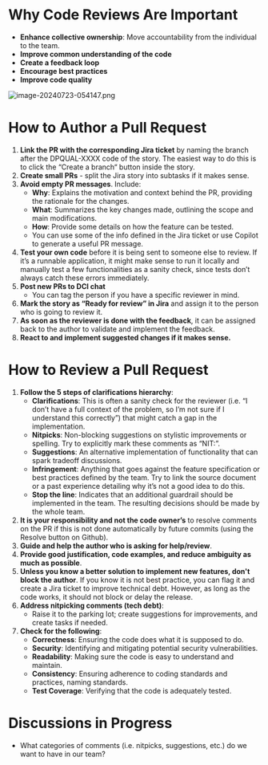 # Why Code Reviews Are Important

- **Enhance collective ownership**: Move accountability from the individual to the team.
- **Improve common understanding of the code**
- **Create a feedback loop**
- **Encourage best practices**
- **Improve code quality**

![image-20240723-054147.png](image-20240723-054147.png)

# How to Author a Pull Request

1. **Link the PR with the corresponding Jira ticket** by naming the branch after the DPQUAL-XXXX code of the story. The easiest way to do this is to click the “Create a branch“ button inside the story.
2. **Create small PRs** - split the Jira story into subtasks if it makes sense.
3. **Avoid empty PR messages**. Include:
   - **Why**: Explains the motivation and context behind the PR, providing the rationale for the changes.
   - **What**: Summarizes the key changes made, outlining the scope and main modifications.
   - **How**: Provide some details on how the feature can be tested.
   - You can use some of the info defined in the Jira ticket or use Copilot to generate a useful PR message.
4. **Test your own code** before it is being sent to someone else to review. If it’s a runnable application, it might make sense to run it locally and manually test a few functionalities as a sanity check, since tests don’t always catch these errors immediately.
5. **Post new PRs to DCI chat**
   - You can tag the person if you have a specific reviewer in mind.
6. **Mark the story as “Ready for review” in Jira** and assign it to the person who is going to review it.
7. **As soon as the reviewer is done with the feedback**, it can be assigned back to the author to validate and implement the feedback.
8. **React to and implement suggested changes if it makes sense.**

# How to Review a Pull Request

1. **Follow the 5 steps of clarifications hierarchy**:
   - **Clarifications**: This is often a sanity check for the reviewer (i.e. “I don’t have a full context of the problem, so I’m not sure if I understand this correctly”) that might catch a gap in the implementation.
   - **Nitpicks**: Non-blocking suggestions on stylistic improvements or spelling. Try to explicitly mark these comments as “NIT:”.
   - **Suggestions**: An alternative implementation of functionality that can spark tradeoff discussions.
   - **Infringement**: Anything that goes against the feature specification or best practices defined by the team. Try to link the source document or a past experience detailing why it’s not a good idea to do this.
   - **Stop the line**: Indicates that an additional guardrail should be implemented in the team. The resulting decisions should be made by the whole team.
2. **It is your responsibility and not the code owner’s** to resolve comments on the PR if this is not done automatically by future commits (using the Resolve button on Github).
3. **Guide and help the author who is asking for help/review**.
4. **Provide good justification, code examples, and reduce ambiguity as much as possible**.
5. **Unless you know a better solution to implement new features, don't block the author**. If you know it is not best practice, you can flag it and create a Jira ticket to improve technical debt. However, as long as the code works, it should not block or delay the release.
6. **Address nitpicking comments (tech debt)**:
   - Raise it to the parking lot; create suggestions for improvements, and create tasks if needed.
7. **Check for the following**:
   - **Correctness**: Ensuring the code does what it is supposed to do.
   - **Security**: Identifying and mitigating potential security vulnerabilities.
   - **Readability**: Making sure the code is easy to understand and maintain.
   - **Consistency**: Ensuring adherence to coding standards and practices, naming standards.
   - **Test Coverage**: Verifying that the code is adequately tested.

# Discussions in Progress

- What categories of comments (i.e. nitpicks, suggestions, etc.) do we want to have in our team?
